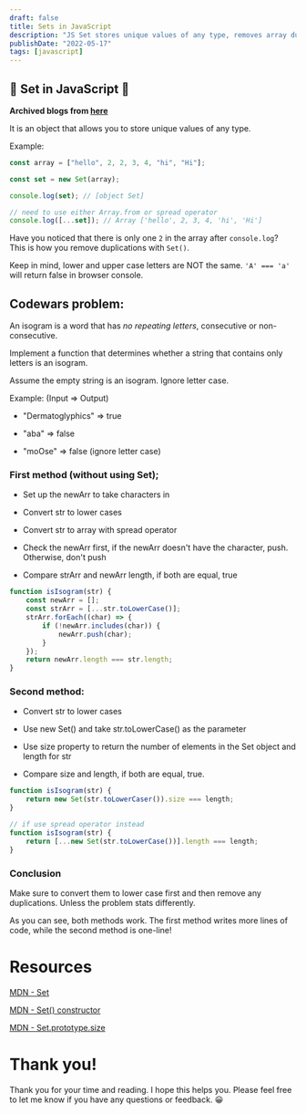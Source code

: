 ```yaml
---
draft: false
title: Sets in JavaScript
description: "JS Set stores unique values of any type, removes array duplicates. Check isograms using Set size. Ignore case by converting to lowercase first"
publishDate: "2022-05-17"
tags: [javascript]
---
```


## 🤔 Set in JavaScript 🤔

**Archived blogs from [here](https://victoriacheng15.hashnode.dev/set-in-javascript)**

It is an object that allows you to store unique values of any type.

Example:

```js
const array = ["hello", 2, 2, 3, 4, "hi", "Hi"];

const set = new Set(array);

console.log(set); // [object Set]

// need to use either Array.from or spread operator
console.log([...set]); // Array ['hello', 2, 3, 4, 'hi', 'Hi']
```

Have you noticed that there is only one `2` in the array after `console.log`? This is how you remove duplications with `Set()`.

Keep in mind, lower and upper case letters are NOT the same. `'A' === 'a'` will return false in browser console.

## Codewars problem:

An isogram is a word that has _no repeating letters_, consecutive or non-consecutive.

Implement a function that determines whether a string that contains only letters is an isogram.

Assume the empty string is an isogram. Ignore letter case.

Example: (Input => Output)

- "Dermatoglyphics" => true

- "aba" => false

- "moOse" => false (ignore letter case)

### First method (without using Set);

- Set up the newArr to take characters in

- Convert str to lower cases

- Convert str to array with spread operator

- Check the newArr first, if the newArr doesn't have the character, push. Otherwise, don't push

- Compare strArr and newArr length, if both are equal, true

```js
function isIsogram(str) {
	const newArr = [];
	const strArr = [...str.toLowerCase()];
	strArr.forEach((char) => {
		if (!newArr.includes(char)) {
			newArr.push(char);
		}
	});
	return newArr.length === str.length;
}
```

### Second method:

- Convert str to lower cases

- Use new Set() and take str.toLowerCase() as the parameter

- Use size property to return the number of elements in the Set object and length for str

- Compare size and length, if both are equal, true.

```js
function isIsogram(str) {
	return new Set(str.toLowerCaser()).size === length;
}

// if use spread operator instead
function isIsogram(str) {
	return [...new Set(str.toLowerCase())].length === length;
}
```

### Conclusion

Make sure to convert them to lower case first and then remove any duplications. Unless the problem stats differently.

As you can see, both methods work. The first method writes more lines of code, while the second method is one-line!

# Resources

[MDN - Set](https://developer.mozilla.org/en-US/docs/Web/JavaScript/Reference/Global_Objects/Set)

[MDN - Set() constructor](https://developer.mozilla.org/en-US/docs/Web/JavaScript/Reference/Global_Objects/Set/Set)

[MDN - Set.prototype.size](https://developer.mozilla.org/en-US/docs/Web/JavaScript/Reference/Global_Objects/Set/size)

# Thank you!

Thank you for your time and reading. I hope this helps you. Please feel free to let me know if you have any questions or feedback. 😀
